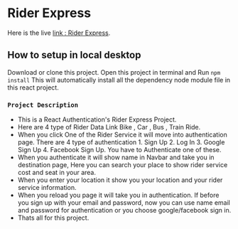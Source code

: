 # Rider Express

Here is the live [link : Rider Express](https://react-authentication-pro-3da61.web.app/).

## How to setup in local desktop

Download or clone this project. Open this project in terminal and Run `npm install`
This will automatically install all the dependency node module file in this react project.

### `Project Description`

- This is a React Authentication's Rider Express Project.
- Here are 4 type of Rider Data Link Bike , Car , Bus , Train Ride.
- When you click One of the Rider Service it will move into authentication page. There are 4 type of authentication 1. Sign Up 2. Log In 3. Google Sign Up 4. Facebook Sign Up. You have to Authenticate one of these.
- When you authenticate it will show name in Navbar and take you in destination page, Here you can search your place to show rider service cost and seat in your area.
- When you enter your location it show you your location and your rider service information.
- When you reload you page it will take you in authentication. If before you sign up with your email and password, now you can use name email and password for authentication or you choose google/facebook sign in.
- Thats all for this project.
